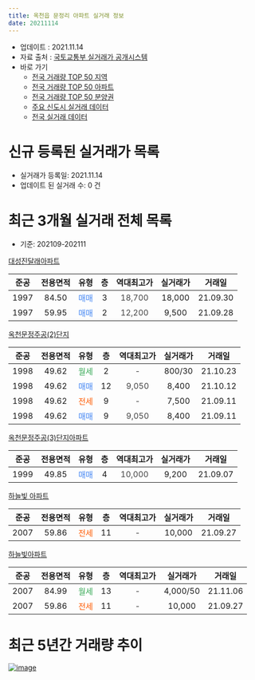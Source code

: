 ```yaml
---
title: 옥천읍 문정리 아파트 실거래 정보
date: 20211114
---
```


* 업데이트 : 2021.11.14
* 자료 출처 : [국토교통부 실거래가 공개시스템](http://rt.molit.go.kr)
* 바로 가기
    * [전국 거래량 TOP 50 지역](https://apt-info.github.io/apt-trade-info/tr)
    * [전국 거래량 TOP 50 아파트](https://apt-info.github.io/apt-trade-info/ta)
    * [전국 거래량 TOP 50 분양권](https://apt-info.github.io/apt-trade-info/tb)
    * [주요 신도시 실거래 데이터](https://apt-info.github.io/apt-trade-info/newtown)
    * [전국 실거래 데이터](https://apt-info.github.io/apt-trade-info/all)



<script async src="https://pagead2.googlesyndication.com/pagead/js/adsbygoogle.js"></script>
<!-- 기본광고 -->
<ins class="adsbygoogle"
     style="display:block"
     data-ad-client="ca-pub-1142216861245946"
     data-ad-slot="4805727019"
     data-ad-format="auto"
     data-full-width-responsive="true"></ins>
<script>
     (adsbygoogle = window.adsbygoogle || []).push({});
</script>


# 신규 등록된 실거래가 목록

* 실거래가 등록일: 2021.11.14
* 업데이트 된 실거래 수: 0 건




<script async src="https://pagead2.googlesyndication.com/pagead/js/adsbygoogle.js"></script>
<!-- 기본광고 -->
<ins class="adsbygoogle"
     style="display:block"
     data-ad-client="ca-pub-1142216861245946"
     data-ad-slot="4805727019"
     data-ad-format="auto"
     data-full-width-responsive="true"></ins>
<script>
     (adsbygoogle = window.adsbygoogle || []).push({});
</script>


# 최근 3개월 실거래 전체 목록
* 기준: 202109-202111


[대성진달래아파트](https://search.naver.com/search.naver?query=%EB%8C%80%EC%84%B1%EC%A7%84%EB%8B%AC%EB%9E%98%EC%95%84%ED%8C%8C%ED%8A%B8)

|준공|전용면적|유형|층|역대최고가|실거래가|거래일|
|:---:|:---:|:---:|:---:|:---:|:---:|:---:|
|1997|84.50|<span style="color:#4285F3">매매</span>|3|<span style="color:#444444">18,700</span>|18,000|21.09.30|
|1997|59.95|<span style="color:#4285F3">매매</span>|2|<span style="color:#444444">12,200</span>|9,500|21.09.28|

[옥천문정주공(2)단지](https://search.naver.com/search.naver?query=%EC%98%A5%EC%B2%9C%EB%AC%B8%EC%A0%95%EC%A3%BC%EA%B3%B5%282%29%EB%8B%A8%EC%A7%80)

|준공|전용면적|유형|층|역대최고가|실거래가|거래일|
|:---:|:---:|:---:|:---:|:---:|:---:|:---:|
|1998|49.62|<span style="color:#34A853">월세</span>|2|<span style="color:#444444">-</span>|800/30|21.10.23|
|1998|49.62|<span style="color:#4285F3">매매</span>|12|<span style="color:#444444">9,050</span>|8,400|21.10.12|
|1998|49.62|<span style="color:#FF5A00">전세</span>|9|<span style="color:#444444">-</span>|7,500|21.09.11|
|1998|49.62|<span style="color:#4285F3">매매</span>|9|<span style="color:#444444">9,050</span>|8,400|21.09.11|

[옥천문정주공(3)단지아파트](https://search.naver.com/search.naver?query=%EC%98%A5%EC%B2%9C%EB%AC%B8%EC%A0%95%EC%A3%BC%EA%B3%B5%283%29%EB%8B%A8%EC%A7%80%EC%95%84%ED%8C%8C%ED%8A%B8)

|준공|전용면적|유형|층|역대최고가|실거래가|거래일|
|:---:|:---:|:---:|:---:|:---:|:---:|:---:|
|1999|49.85|<span style="color:#4285F3">매매</span>|4|<span style="color:#444444">10,000</span>|9,200|21.09.07|

[하늘빛 아파트](https://search.naver.com/search.naver?query=%ED%95%98%EB%8A%98%EB%B9%9B+%EC%95%84%ED%8C%8C%ED%8A%B8)

|준공|전용면적|유형|층|역대최고가|실거래가|거래일|
|:---:|:---:|:---:|:---:|:---:|:---:|:---:|
|2007|59.86|<span style="color:#FF5A00">전세</span>|11|<span style="color:#444444">-</span>|10,000|21.09.27|

[하늘빛아파트](https://search.naver.com/search.naver?query=%ED%95%98%EB%8A%98%EB%B9%9B%EC%95%84%ED%8C%8C%ED%8A%B8)

|준공|전용면적|유형|층|역대최고가|실거래가|거래일|
|:---:|:---:|:---:|:---:|:---:|:---:|:---:|
|2007|84.99|<span style="color:#34A853">월세</span>|13|<span style="color:#444444">-</span>|4,000/50|21.11.06|
|2007|59.86|<span style="color:#FF5A00">전세</span>|11|<span style="color:#444444">-</span>|10,000|21.09.27|



<script async src="https://pagead2.googlesyndication.com/pagead/js/adsbygoogle.js"></script>
<!-- 기본광고 -->
<ins class="adsbygoogle"
     style="display:block"
     data-ad-client="ca-pub-1142216861245946"
     data-ad-slot="4805727019"
     data-ad-format="auto"
     data-full-width-responsive="true"></ins>
<script>
     (adsbygoogle = window.adsbygoogle || []).push({});
</script>


# 최근 5년간 거래량 추이


<div style="width:100%;">
    <canvas id="deal_progress" height="200"></canvas>
</div>

<script>
new Chart(document.getElementById("deal_progress"), {
    type: 'line',
    data: {
        labels: ['16.01','16.02','16.03','16.04','16.05','16.06','16.07','16.08','16.09','16.10','16.11','16.12','17.01','17.02','17.03','17.04','17.05','17.06','17.07','17.08','17.09','17.10','17.11','17.12','18.01','18.02','18.03','18.04','18.05','18.06','18.07','18.08','18.09','18.10','18.11','18.12','19.01','19.02','19.03','19.04','19.05','19.06','19.07','19.08','19.09','19.10','19.11','19.12','20.01','20.02','20.03','20.04','20.05','20.06','20.07','20.08','20.09','20.10','20.11','20.12','21.01','21.02','21.03','21.04','21.05','21.06','21.07','21.08','21.09','21.10','21.11'],
        datasets: [{
            label: '매매/분양권',
            data: [5,5,15,12,6,4,3,5,5,8,2,3,5,7,12,6,7,4,4,10,13,9,9,6,9,5,11,7,6,2,6,5,5,2,5,2,5,5,10,7,3,3,4,1,6,5,3,7,5,10,7,5,5,7,12,8,9,10,11,12,17,15,18,6,9,3,3,10,4,1,0],
            borderColor: "rgba(66, 133, 243, 1)",
            backgroundColor: "rgba(66, 133, 243, 0.05)",
            borderWidth: 1,
            pointRadius: 0,
            fill: false,
            lineTension: 0
        },{
            label: '전/월세',
            data: [2,5,6,4,7,3,2,6,2,7,6,6,4,6,3,0,3,5,3,3,3,5,6,5,7,7,6,4,4,5,3,4,7,3,7,2,10,3,3,3,3,6,4,2,4,8,3,6,7,12,6,2,6,2,2,7,3,3,8,5,7,7,8,10,5,4,3,9,3,1,1],
            borderColor: "rgba(255, 90, 0, 1)",
            backgroundColor: "rgba(255, 90, 0, 0.05)",
            borderWidth: 1,
            pointRadius: 0,
            fill: false,
            lineTension: 0
        },{
            label: '합계',
            data: [7,10,21,16,13,7,5,11,7,15,8,9,9,13,15,6,10,9,7,13,16,14,15,11,16,12,17,11,10,7,9,9,12,5,12,4,15,8,13,10,6,9,8,3,10,13,6,13,12,22,13,7,11,9,14,15,12,13,19,17,24,22,26,16,14,7,6,19,7,2,1],
            borderColor: "rgba(0, 0, 0, 1)",
            backgroundColor: "rgba(0, 0, 0, 0.03)",
            borderWidth: 0.1,
            pointRadius: 0,
            fill: true,
            lineTension: 0
        }
        ]
    },
    options: {
        responsive: true,
        title: {
            display: false
        },
        tooltips: {
            mode: 'index',
            intersect: false
        },
        hover: {
            mode: 'nearest',
            intersect: true
        },
        scales: {
            xAxes: [{
                display: true,
                scaleLabel: {
                    display: true,
                    labelString: '년/월'
                }
            }],
            yAxes: [{
                display: true,
                ticks: {
                    suggestedMin: 0,
                },
                scaleLabel: {
                    display: true,
                    labelString: '실거래 수'
                }
            }]
        }
    }
});

</script>


[![image](https://apt-info.github.io/images/2020-01-03-apt-trade-info/1024x500.png)](https://play.google.com/store/apps/details?id=com.aptinfo.apttradeinfo)

